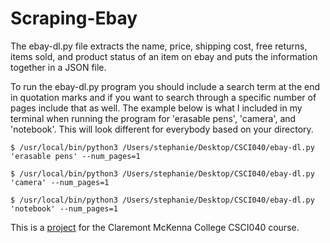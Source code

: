 # Scraping-Ebay

The ebay-dl.py file extracts the name, price, shipping cost, free returns, items sold, and product status of an item on ebay and puts the information together in a JSON file. 

To run the ebay-dl.py program you should include a search term at the end in quotation marks and if you want to search through a specific number of pages include that as well. The example below is what I included in my terminal when running the program for 'erasable pens', 'camera', and 'notebook'. This will look different for everybody based on your directory. 

```
$ /usr/local/bin/python3 /Users/stephanie/Desktop/CSCI040/ebay-dl.py 'erasable pens' --num_pages=1

$ /usr/local/bin/python3 /Users/stephanie/Desktop/CSCI040/ebay-dl.py 'camera' --num_pages=1

$ /usr/local/bin/python3 /Users/stephanie/Desktop/CSCI040/ebay-dl.py 'notebook' --num_pages=1
```


This is a [project](https://github.com/mikeizbicki/cmc-csci040/tree/2022fall/project_03) for the Claremont McKenna College CSCI040 course. 

